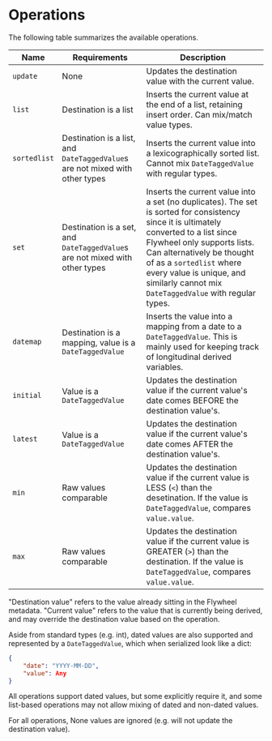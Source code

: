 # Operations

The following table summarizes the available operations.

| Name | Requirements | Description |
| - | - | - |
| `update` | None | Updates the destination value with the current value. |
| `list` | Destination is a list | Inserts the current value at the end of a list, retaining insert order. Can mix/match value types. |
| `sortedlist` | Destination is a list, and `DateTaggedValue`s are not mixed with other types | Inserts the current value into a lexicographically sorted list. Cannot mix `DateTaggedValue` with regular types. |
| `set` | Destination is a set, and `DateTaggedValue`s are not mixed with other types | Inserts the current value into a set (no duplicates). The set is sorted for consistency since it is ultimately converted to a list since Flywheel only supports lists. Can alternatively be thought of as a `sortedlist` where every value is unique, and similarly cannot mix `DateTaggedValue` with regular types. |
| `datemap` | Destination is a mapping, value is a `DateTaggedValue` | Inserts the value into a mapping from a date to a `DateTaggedValue`. This is mainly used for keeping track of longitudinal derived variables. |
| `initial` | Value is a `DateTaggedValue` | Updates the destination value if the current value's date comes BEFORE the destination value's. |
| `latest` | Value is a `DateTaggedValue` | Updates the destination value if the current value's date comes AFTER the destination value's. |
| `min` | Raw values comparable | Updates the destination value if the current value is LESS (`<`) than the desetination. If the value is `DateTaggedValue`, compares `value.value`. |
| `max` | Raw values comparable | Updates the destination value if the current value is GREATER (`>`) than the destination. If the value is `DateTaggedValue`, compares `value.value`. |

"Destination value" refers to the value already sitting in the Flywheel metadata. "Current value" refers to the value that is currently being derived, and may override the destination value based on the operation.

Aside from standard types (e.g. int), dated values are also supported and represented by a `DateTaggedValue`, which when serialized look like a dict:

```json
{
	"date": "YYYY-MM-DD",
	"value": Any
}
```

All operations support dated values, but some explicitly require it, and some list-based operations may not allow mixing of dated and non-dated values.

For all operations, None values are ignored (e.g. will not update the destination value).

